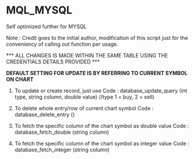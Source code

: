 # MQL_MYSQL


Self optimized further for MYSQL

Note : Credit goes to the initial author, modification of this script just for the conveniency of calling out function per usage.

*** ALL CHANGES IS MADE WITHIN THE SAME TABLE USING THE CREDENTIALS DETAILS PROVIDED ***

****DEFAULT SETTING FOR UPDATE IS BY REFERRING TO CURRENT SYMBOL ON CHART****

1. To update or create record, just use 
Code :
      database_update_query (int type, string column, double value) //type 1 = buy, 2 = sell)
      
2. To delete whole entry/row of current chart symbol
Code :
      database_delete_entry ()
      
3. To fetch the specific column of the chart symbol as double value
Code :
     database_fetch_double (string column)
     
4. To fetch the specific column of the chart symbol as integer value
Code :
     database_fetch_integer (string column)
     
     
